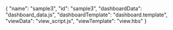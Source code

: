 {
  "name": "sample3",
  "id": "sample3",
  "dashboardData": "dashboard_data.js",
  "dashboardTemplate": "dashboard.template",
  "viewData": "view_script.js",
  "viewTemplate": "view.hbs"
}
